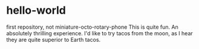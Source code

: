 # hello-world
first repository, not miniature-octo-rotary-phone
This is quite fun.  An absolutely thrilling experience.
I'd like to try tacos from the moon, as I hear they are quite superior to Earth tacos.
